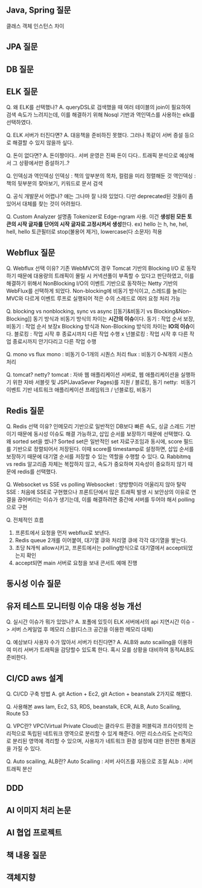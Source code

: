 ## Java, Spring 질문
클래스 객체 인스턴스 차이
## JPA 질문
## DB 질문
## ELK 질문
Q. 왜 ELK를 선택했나?
A. queryDSL로 검색했을 때 여러 테이블의 join이 필요하여 검색 속도가 느려지는데, 이를 해결하기 위해 Nosql 기반과 역인덱스를 사용하는 elk를 선택하였다.

Q. ELK 서버가 터진다면?
A. 대응책을 준비하진 못했다. 그러나 똑같이 서버 증설 등으로 해결할 수 있지 않을까 싶다.

Q. 돈이 없다면?
A. 돈이짱이다.. 서버 운영은 진짜 돈이 다다.. 트래픽 분석으로 예상해서 그 상황에서만 증설하기..?

Q. 인덱싱과 역인덱싱
인덱싱 : 책의 앞부분의 목차, 컬럼을 미리 정렬해둔 것
역인덱싱 : 책의 뒷부분의 찾아보기, 키워드로 문서 검색

Q. 공식 개발문서 어렵나?
얘는 그나마 잘 나와 있었다. 다만 deprecated된 것들이 좀 있어서 대체를 찾는 것이 어려웠다.

Q. Custom Analyzer 설명좀
Tokenizer로 Edge-ngram 사용. 이건 **생성된 모든 토큰의 시작 글자를 단어의 시작 글자로 고정시켜서 생성**한다. ex) hello 는 h, he, hel, hell, hello
토큰필터로 stop(불용어 제거), lowercase(다 소문자) 적용
## Webflux 질문
Q. Webflux 선택 이유?
기존 WebMVC의 경우 Tomcat 기반의 Blocking I/O 로 동작하기 때문에 대용량의 트래픽이 몰릴 시 커넥션풀이 부족할 수 있다고 판단하였고, 이를 해결하기 위해서 NonBlocking I/O의 이벤트 기반으로 동작하는 Netty 기반의 WebFlux를 선택하게 되었다.
Non-blocking에 비동기 방식이고, 스레드를 늘리는 MVC와 다르게 이벤트 루프로 실행되어 적은 수의 스레드로 여러 요청 처리 가능

Q. blocking vs nonblocking, sync vs async
[[동기&비동기 vs Blocking&Non-Blocking]]
동기 방식과 비동기 방식의 차이는 **시간의 이슈**이다.
동기 : 작업 순서 보장, 비동기 : 작업 순서 보장x
Blocking 방식과 Non-Blocking 방식의 차이는 **IO의 이슈**이다.
블로킹 : 작업 시작 후 종료시까지 다른 작업 수행 x
넌블로킹 : 작업 시작 후 다른 작업 종료시까지 안기다리고 다른 작업 수행

Q. mono vs flux
mono : 비동기 0-1개의 시퀀스 처리
flux : 비동기 0-N개의 시퀀스 처리

Q. tomcat? netty?
tomcat : 자바 웹 애플리케이션 서버로, 웹 애플리케이션을 실행하기 위한 자바 서블릿 및 JSP(JavaSever Pages)를 지원 / 블로킹, 동기
netty:  비동기 이벤트 기반 네트워크 애플리케이션 프레임워크 / 넌블로킹, 비동기
## Redis 질문
Q. Redis 선택 이유?
인메모리 기반으로 일반적인 DB보다 빠른 속도, 싱글 스레드 기반이기 때문에 동시성 이슈도 해결 가능하고, 삽입 순서를 보장하기 때문에 선택했다.
Q. 왜 sorted set을 썼나?
Sorted set은 일반적인 set 자료구조임과 동시에, score 필드를 기반으로 정렬되어서 저장된다. 이때 score를 timestamp로 설정하면, 삽입 순서를 보장하기 때문에 대기열 순서를 저장할 수 있는 역할을 수행할 수 있다.
Q. Rabbitmq vs redis
알고리즘 자체는 복잡하지 않고, 속도가 중요하며 지속성이 중요하지 않기 때문에 redis를 선택했다.

Q. Websocket vs SSE vs polling
Websocket : 양방향이라 어울리지 않아 탈락
SSE : 처음에 SSE로 구현했으나 프론트단에서 많은 트래픽 발생 시 보안상의 이유로 연결을 끊어버리는 이슈가 생기는데, 이를 해결하려면 중간에 서버를 두어야 해서 polling으로 구현

Q. 전체적인 흐름
1. 프론트에서 요청을 먼저 webflux로 보낸다.
2. Redis queue 2개를 이어붙여, 대기열 큐와 처리열 큐에 각각 대기열을 쌓는다.
3. 초당 N개씩 allow시키고, 프론트에서는 polling방식으로 대기열에서 accept되었는지 확인
4. accept되면 main 서버로 요청을 보내 콘서트 예매 진행

## 동시성 이슈 질문
## 유저 테스트 모니터링 이슈 대응 성능 개선
Q. 실시간 이슈가 뭐가 있었나?
A. 포폴에 있듯이 ELK 서버에서의 api 지연시간 이슈 -> 서버 스케일업 후 메모리 스왑(디스크 공간을 이용한 메모리 대체)

Q. 예상보다 사용자 수가 많아서 서버가 터진다면?
A. ALB와 auto scailing을 이용하여 미리 서버가 트래픽을 감당할수 있도록 한다. 혹시 모를 상황을 대비하여 동적ALB도 준비한다.
## CI/CD aws 설계
Q. CI/CD 구축 방법
A. git Action + Ec2, git Action + beanstalk 2가지로 해봤다.

Q. 사용해본 aws
Iam, Ec2, S3, RDS, beanstalk, ECR, ALB, Auto Scailing, Route 53


Q. VPC란?
VPC(Virtual Private Cloud)는 클라우드 환경을 퍼블릭과 프라이빗의 논리적으로 독립된 네트워크 영역으로 분리할 수 있게 해준다. 어떤 리소스라도 논리적으로 분리된 영역에 격리할 수 있으며, 사용자가 네트워크 환경 설정에 대한 완전한 통제권을 가질 수 있다.

Q. Auto scailing, ALB란?
Auto Scailing : 서버 사이즈를 자동으로 조절
ALb : 서버 트래픽 분산

## DDD
## AI 이미지 처리 논문
## AI 협업 프로젝트

## 책 내용 질문
## 객체지향
